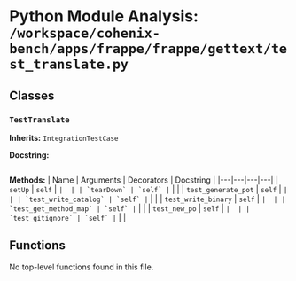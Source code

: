 # Python Module Analysis: `/workspace/cohenix-bench/apps/frappe/frappe/gettext/test_translate.py`

## Classes

### `TestTranslate`
**Inherits:** `IntegrationTestCase`


**Docstring:**
```

```

**Methods:**
| Name | Arguments | Decorators | Docstring |
|---|---|---|---|
| `setUp` | `self` | `` |  |
| `tearDown` | `self` | `` |  |
| `test_generate_pot` | `self` | `` |  |
| `test_write_catalog` | `self` | `` |  |
| `test_write_binary` | `self` | `` |  |
| `test_get_method_map` | `self` | `` |  |
| `test_new_po` | `self` | `` |  |
| `test_gitignore` | `self` | `` |  |





## Functions

No top-level functions found in this file.
